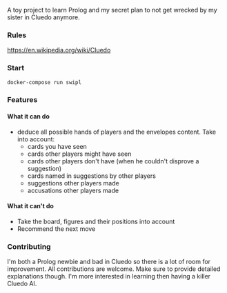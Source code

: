 A toy project to learn Prolog and my secret plan to not get wrecked by my sister in Cluedo anymore.

### Rules

https://en.wikipedia.org/wiki/Cluedo

### Start

```sh
docker-compose run swipl
```

### Features

#### What it can do

* deduce all possible hands of players and the envelopes content. Take into account:
  * cards you have seen
  * cards other players might have seen
  * cards other players don't have (when he couldn't disprove a suggestion)
  * cards named in suggestions by other players
  * suggestions other players made
  * accusations other players made

#### What it can't do

* Take the board, figures and their positions into account
* Recommend the next move

### Contributing

I'm both a Prolog newbie and bad in Cluedo so there is a lot of room for improvement. All contributions are welcome. Make sure to provide detailed explanations though. I'm more interested in learning then having a killer Cluedo AI.
